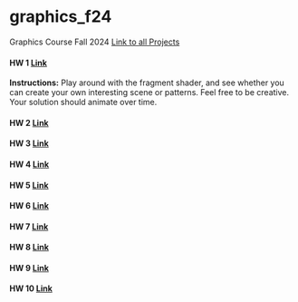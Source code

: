 # graphics_f24
Graphics Course Fall 2024
[Link to all Projects](https://anyazorin.github.io/graphics_f24/)

#### HW 1 [Link](https://anyazorin.github.io/graphics_f24/hw1)
**Instructions:** Play around with the fragment shader, and see whether you can create your own interesting scene or patterns. Feel free to be creative. Your solution should animate over time.

#### HW 2 [Link](https://anyazorin.github.io/graphics_f24/hw2)

#### HW 3 [Link](https://anyazorin.github.io/graphics_f24/hw3)

#### HW 4 [Link](https://anyazorin.github.io/graphics_f24/hw4)

#### HW 5 [Link](https://anyazorin.github.io/graphics_f24/hw5)

#### HW 6 [Link](https://anyazorin.github.io/graphics_f24/hw6)

#### HW 7 [Link](https://anyazorin.github.io/graphics_f24/hw7)

#### HW 8 [Link](https://anyazorin.github.io/graphics_f24/hw8)

#### HW 9 [Link](https://anyazorin.github.io/graphics_f24/hw9)

#### HW 10 [Link](https://anyazorin.github.io/graphics_f24/hw10)
